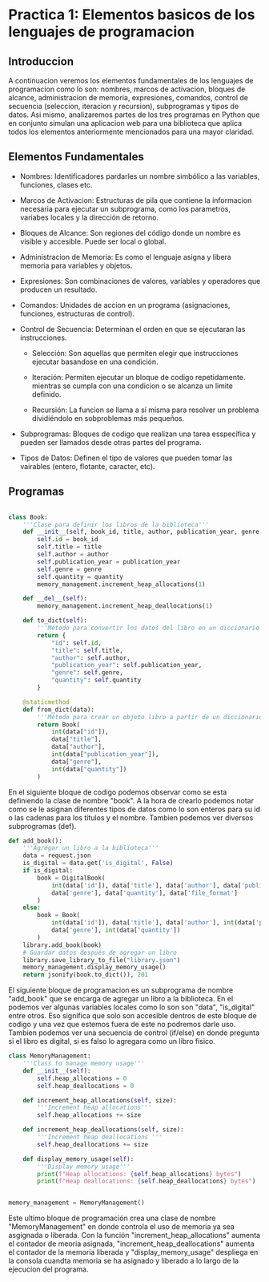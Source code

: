  # Practica 1: Elementos basicos de los lenguajes de programacion

 ## Introduccion
A continuacion veremos los elementos fundamentales de los lenguajes de programacion como lo son: nombres, marcos de activacion, bloques de alcance, administracion de memoria, expresiones, comandos, control de secuencia (seleccion, iteracion y recursion), subprogramas y tipos de datos. Asi mismo, analizaremos partes de los tres programas en Python que en conjunto simulan una aplicacion web para una biblioteca que aplica todos los elementos anteriormente mencionados para una mayor claridad.

## Elementos Fundamentales
* Nombres: Identificadores pardarles un nombre simbólico a las variables, funciones, clases etc.

* Marcos de Activacion: Estructuras de pila que contiene la informacion necesaria para ejecutar un subprograma, como los parametros, variabes locales y la dirección de retorno.
  
* Bloques de Alcance: Son regiones del código donde un nombre es visible y accesible. Puede ser local o global.

* Administracion de Memoria: Es como el lenguaje asigna y libera memoria para variables y objetos.

* Expresiones: Son combinaciones de valores, variables y operadores que producen un resultado.
  
* Comandos: Unidades de accion en un programa (asignaciones, funciones, estructuras de control).
  
* Control de Secuencia: Determinan el orden en que se ejecutaran las instrucciones.

  * Selección: Son aquellas que permiten elegir que instrucciones ejecutar basandose en una condición.

  * Iteración: Permiten ejecutar un bloque de codigo repetidamente. mientras se cumpla con una condicion o se alcanza un limite definido.

  * Recursión: La funcion se llama a sí misma para resolver un problema dividiéndolo en sobproblemas más pequeños.

* Subprogramas: Bloques de codigo que realizan una tarea esspecífica y pueden ser llamados desde otras partes del programa.

* Tipos de Datos: Definen el tipo de valores que pueden tomar las vairables (entero, flotante, caracter, etc).

## Programas

```python

class Book:
    '''Clase para definir los libros de la biblioteca'''
    def __init__(self, book_id, title, author, publication_year, genre, quantity):
        self.id = book_id
        self.title = title
        self.author = author
        self.publication_year = publication_year
        self.genre = genre
        self.quantity = quantity
        memory_management.increment_heap_allocations(1)

    def __del__(self):
        memory_management.increment_heap_deallocations(1)

    def to_dict(self):
        '''Método para convertir los datos del libro en un diccionario'''
        return {
            "id": self.id,
            "title": self.title,
            "author": self.author,
            "publication_year": self.publication_year,
            "genre": self.genre,
            "quantity": self.quantity
        }

    @staticmethod
    def from_dict(data):
        '''Método para crear un objeto libro a partir de un diccionario'''
        return Book(
            int(data["id"]),
            data["title"],
            data["author"],
            int(data["publication_year"]),
            data["genre"],
            int(data["quantity"])
        )
```

En el siguiente bloque de codigo podemos observar como se esta definiendo la clase de nombre "book". A la hora de crearlo podemos notar como se le asignan diferentes tipos de datos como lo son enteros para su id o las cadenas para los titulos y el nombre. Tambien podemos ver diversos subprogramas (def).

```python
def add_book():
    '''Agregar un libro a la biblioteca'''
    data = request.json
    is_digital = data.get('is_digital', False)
    if is_digital:
        book = DigitalBook(
            int(data['id']), data['title'], data['author'], data['publication_year'],
            data['genre'], data['quantity'], data['file_format']
        )
    else:
        book = Book(
            int(data['id']), data['title'], data['author'], int(data['publication_year']),
            data['genre'], int(data['quantity'])
        )
    library.add_book(book)
    # Guardar datos después de agregar un libro
    library.save_library_to_file("library.json")
    memory_management.display_memory_usage()
    return jsonify(book.to_dict()), 201
```

El siguiente bloque de programacion es un subprograma de nombre "add_book" que se encarga de agregar un libro a la biblioteca. En el podemos ver algunas variables locales como lo son son "data", "is_digital" entre otros. Eso significa que solo son accesible dentros de este bloque de codigo y una vez que estemos fuera de este no podremos darle uso. Tambien podemos ver una secuencia de control (if/else) en donde pregunta si el libro es digital, si es falso lo agregara como un libro fisico.

```python
class MemoryManagement:
    '''Class to manage memory usage'''
    def __init__(self):
        self.heap_allocations = 0
        self.heap_deallocations = 0

    def increment_heap_allocations(self, size):
        '''Increment heap allocations'''
        self.heap_allocations += size

    def increment_heap_deallocations(self, size):
        '''Increment heap deallocations	'''
        self.heap_deallocations += size

    def display_memory_usage(self):
        '''Display memory usage'''
        print(f"Heap allocations: {self.heap_allocations} bytes")
        print(f"Heap deallocations: {self.heap_deallocations} bytes")


memory_management = MemoryManagement()
```

Este ultimo bloque de programación crea una clase de nombre "MemoryManagement" en donde controla el uso de memoria ya sea asgignada o liberada. Con la función "increment_heap_allocations" aumenta el contador de meoria asignada, "increment_heap_deallocations" aumenta el contador de la memoria liberada y "display_memory_usage" despliega en la consola cuandta memoria se ha asignado y liberado a lo largo de la ejecucion del programa.
